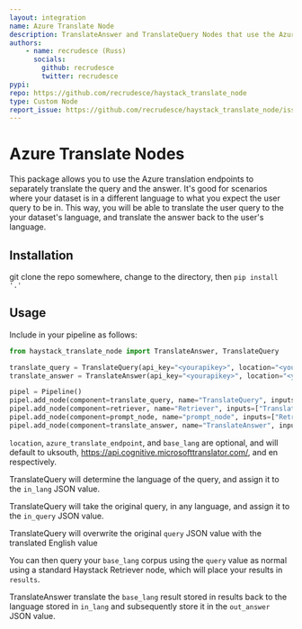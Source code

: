 ```yaml
---
layout: integration
name: Azure Translate Node
description: TranslateAnswer and TranslateQuery Nodes that use the Azure Translate endpoint
authors:
    - name: recrudesce (Russ)
      socials:
        github: recrudesce
        twitter: recrudesce
pypi:
repo: https://github.com/recrudesce/haystack_translate_node
type: Custom Node
report_issue: https://github.com/recrudesce/haystack_translate_node/issues
---
```


# Azure Translate Nodes

This package allows you to use the Azure translation endpoints to separately translate the query and the answer. It's good for scenarios where your dataset is in a different language to what you expect the user query to be in. This way, you will be able to translate the user query to the your dataset's language, and translate the answer back to the user's language.

## Installation
git clone the repo somewhere, change to the directory, then `pip install '.'`

## Usage
Include in your pipeline as follows:

```python
from haystack_translate_node import TranslateAnswer, TranslateQuery

translate_query = TranslateQuery(api_key="<yourapikey>", location="<yourazureregion>", azure_translate_endpoint="<yourazureendpoint>", base_lang="en")
translate_answer = TranslateAnswer(api_key="<yourapikey>", location="<yourazureregion>", azure_translate_endpoint="<yourazureendpoint>", base_lang="en")

pipel = Pipeline()
pipel.add_node(component=translate_query, name="TranslateQuery", inputs=["Query"])
pipel.add_node(component=retriever, name="Retriever", inputs=["TranslateQuery"])
pipel.add_node(component=prompt_node, name="prompt_node", inputs=["Retriever"])
pipel.add_node(component=translate_answer, name="TranslateAnswer", inputs=["prompt_node"])
```

`location`, `azure_translate_endpoint`, and `base_lang` are optional, and will default to uksouth, https://api.cognitive.microsofttranslator.com/, and en respectively.

TranslateQuery will determine the language of the query, and assign it to the `in_lang` JSON value.

TranslateQuery will take the original query, in any language, and assign it to the `in_query` JSON value.

TranslateQuery will overwrite the original `query` JSON value with the translated English value

You can then query your `base_lang` corpus using the `query` value as normal using a standard Haystack Retriever node, which will place your results in `results`.

TranslateAnswer translate the `base_lang` result stored in results back to the language stored in `in_lang` and subsequently store it in the `out_answer` JSON value.